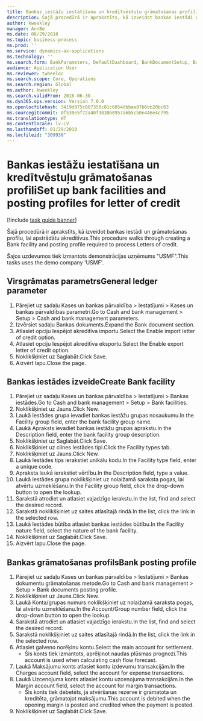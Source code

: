 ```yaml
---
title: Bankas iestāžu iestatīšana un kredītvēstuļu grāmatošanas profili
description: Šajā procedūrā ir aprakstīts, kā izveidot bankas iestādi un grāmatošanas profilu, lai apstrādātu akreditīvus.
author: kweekley
manager: AnnBe
ms.date: 08/29/2018
ms.topic: business-process
ms.prod: ''
ms.service: dynamics-ax-applications
ms.technology: ''
ms.search.form: BankParameters, DefaultDashboard, BankDocumentSetup, BankDocumentPosting
audience: Application User
ms.reviewer: twheeloc
ms.search.scope: Core, Operations
ms.search.region: Global
ms.author: kweekley
ms.search.validFrom: 2016-06-30
ms.dyn365.ops.version: Version 7.0.0
ms.openlocfilehash: 3419d975c087350c01c6854dbbae07b6bb20bc03
ms.sourcegitcommit: 0f530e5f72a40f383868957a6b5cb0e446e4c795
ms.translationtype: HT
ms.contentlocale: lv-LV
ms.lasthandoff: 01/29/2019
ms.locfileid: "309936"
---
```

# <a name="set-up-bank-facilities-and-posting-profiles-for-letter-of-credit"></a><span data-ttu-id="1c1d0-103">Bankas iestāžu iestatīšana un kredītvēstuļu grāmatošanas profili</span><span class="sxs-lookup"><span data-stu-id="1c1d0-103">Set up bank facilities and posting profiles for letter of credit</span></span>

[!include [task guide banner](../../includes/task-guide-banner.md)]

<span data-ttu-id="1c1d0-104">Šajā procedūrā ir aprakstīts, kā izveidot bankas iestādi un grāmatošanas profilu, lai apstrādātu akreditīvus.</span><span class="sxs-lookup"><span data-stu-id="1c1d0-104">This procedure walks through creating a Bank facility and posting profile required to process Letters of credit.</span></span> 

<span data-ttu-id="1c1d0-105">Šajos uzdevumos tiek izmantots demonstrācijas uzņēmums "USMF".</span><span class="sxs-lookup"><span data-stu-id="1c1d0-105">This tasks uses the demo company 'USMF'.</span></span>






## <a name="general-ledger-parameter"></a><span data-ttu-id="1c1d0-106">Virsgrāmatas parametrs</span><span class="sxs-lookup"><span data-stu-id="1c1d0-106">General ledger parameter</span></span>
1. <span data-ttu-id="1c1d0-107">Pārejiet uz sadaļu Kases un bankas pārvaldība > Iestatījumi > Kases un bankas pārvaldības parametri.</span><span class="sxs-lookup"><span data-stu-id="1c1d0-107">Go to Cash and bank management > Setup > Cash and bank management parameters.</span></span>
2. <span data-ttu-id="1c1d0-108">Izvērsiet sadaļu Bankas dokuments.</span><span class="sxs-lookup"><span data-stu-id="1c1d0-108">Expand the Bank document section.</span></span>
3. <span data-ttu-id="1c1d0-109">Atlasiet opciju Iespējot akreditīva importu.</span><span class="sxs-lookup"><span data-stu-id="1c1d0-109">Select the Enable import letter of credit option.</span></span>
4. <span data-ttu-id="1c1d0-110">Atlasiet opciju Iespējot akreditīva eksportu.</span><span class="sxs-lookup"><span data-stu-id="1c1d0-110">Select the Enable export letter of credit option.</span></span>
5. <span data-ttu-id="1c1d0-111">Noklikšķiniet uz Saglabāt.</span><span class="sxs-lookup"><span data-stu-id="1c1d0-111">Click Save.</span></span>
6. <span data-ttu-id="1c1d0-112">Aizvērt lapu.</span><span class="sxs-lookup"><span data-stu-id="1c1d0-112">Close the page.</span></span>

## <a name="create-bank-facility"></a><span data-ttu-id="1c1d0-113">Bankas iestādes izveide</span><span class="sxs-lookup"><span data-stu-id="1c1d0-113">Create Bank facility</span></span>
1. <span data-ttu-id="1c1d0-114">Pārejiet uz sadaļu Kases un bankas pārvaldība > Iestatījumi > Bankas iestādes.</span><span class="sxs-lookup"><span data-stu-id="1c1d0-114">Go to Cash and bank management > Setup > Bank facilities.</span></span>
2. <span data-ttu-id="1c1d0-115">Noklikšķiniet uz Jauns.</span><span class="sxs-lookup"><span data-stu-id="1c1d0-115">Click New.</span></span>
3. <span data-ttu-id="1c1d0-116">Laukā Iestādes grupa ievadiet bankas iestāžu grupas nosaukumu.</span><span class="sxs-lookup"><span data-stu-id="1c1d0-116">In the Facility group field, enter the bank facility group name.</span></span>
4. <span data-ttu-id="1c1d0-117">Laukā Apraksts ievadiet bankas iestāžu grupas aprakstu.</span><span class="sxs-lookup"><span data-stu-id="1c1d0-117">In the Description field, enter the bank facility group description.</span></span>
5. <span data-ttu-id="1c1d0-118">Noklikšķiniet uz Saglabāt.</span><span class="sxs-lookup"><span data-stu-id="1c1d0-118">Click Save.</span></span>
6. <span data-ttu-id="1c1d0-119">Noklikšķiniet uz cilnes Iestādes tipi.</span><span class="sxs-lookup"><span data-stu-id="1c1d0-119">Click the Facility types tab.</span></span>
7. <span data-ttu-id="1c1d0-120">Noklikšķiniet uz Jauns.</span><span class="sxs-lookup"><span data-stu-id="1c1d0-120">Click New.</span></span>
8. <span data-ttu-id="1c1d0-121">Laukā Iestādes tips ierakstiet unikālu kodu.</span><span class="sxs-lookup"><span data-stu-id="1c1d0-121">In the Facility type field, enter a unique code.</span></span>
9. <span data-ttu-id="1c1d0-122">Apraksta laukā ierakstiet vērtību.</span><span class="sxs-lookup"><span data-stu-id="1c1d0-122">In the Description field, type a value.</span></span>
10. <span data-ttu-id="1c1d0-123">Laukā Iestādes grupa noklikšķiniet uz nolaižamā saraksta pogas, lai atvērtu uzmeklēšanu.</span><span class="sxs-lookup"><span data-stu-id="1c1d0-123">In the Facility group field, click the drop-down button to open the lookup.</span></span>
11. <span data-ttu-id="1c1d0-124">Sarakstā atrodiet un atlasiet vajadzīgo ierakstu.</span><span class="sxs-lookup"><span data-stu-id="1c1d0-124">In the list, find and select the desired record.</span></span>
12. <span data-ttu-id="1c1d0-125">Sarakstā noklikšķiniet uz saites atlasītajā rindā.</span><span class="sxs-lookup"><span data-stu-id="1c1d0-125">In the list, click the link in the selected row.</span></span>
13. <span data-ttu-id="1c1d0-126">Laukā Iestādes būtība atlasiet bankas iestādes būtību.</span><span class="sxs-lookup"><span data-stu-id="1c1d0-126">In the Facility nature field, select the nature of the bank facility.</span></span>
14. <span data-ttu-id="1c1d0-127">Noklikšķiniet uz Saglabāt.</span><span class="sxs-lookup"><span data-stu-id="1c1d0-127">Click Save.</span></span>
15. <span data-ttu-id="1c1d0-128">Aizvērt lapu.</span><span class="sxs-lookup"><span data-stu-id="1c1d0-128">Close the page.</span></span>

## <a name="bank-posting-profile"></a><span data-ttu-id="1c1d0-129">Bankas grāmatošanas profils</span><span class="sxs-lookup"><span data-stu-id="1c1d0-129">Bank posting profile</span></span>
1. <span data-ttu-id="1c1d0-130">Pārejiet uz sadaļu Kases un bankas pārvaldība > Iestatījumi > Bankas dokumentu grāmatošanas metode.</span><span class="sxs-lookup"><span data-stu-id="1c1d0-130">Go to Cash and bank management > Setup > Bank documents posting profile.</span></span>
2. <span data-ttu-id="1c1d0-131">Noklikšķiniet uz Jauns.</span><span class="sxs-lookup"><span data-stu-id="1c1d0-131">Click New.</span></span>
3. <span data-ttu-id="1c1d0-132">Laukā Konta/grupas numurs noklikšķiniet uz nolaižamā saraksta pogas, lai atvērtu uzmeklēšanu.</span><span class="sxs-lookup"><span data-stu-id="1c1d0-132">In the Account/Group number field, click the drop-down button to open the lookup.</span></span>
4. <span data-ttu-id="1c1d0-133">Sarakstā atrodiet un atlasiet vajadzīgo ierakstu.</span><span class="sxs-lookup"><span data-stu-id="1c1d0-133">In the list, find and select the desired record.</span></span>
5. <span data-ttu-id="1c1d0-134">Sarakstā noklikšķiniet uz saites atlasītajā rindā.</span><span class="sxs-lookup"><span data-stu-id="1c1d0-134">In the list, click the link in the selected row.</span></span>
6. <span data-ttu-id="1c1d0-135">Atlasiet galveno norēķinu kontu.</span><span class="sxs-lookup"><span data-stu-id="1c1d0-135">Select the main account for settlement.</span></span>
    * <span data-ttu-id="1c1d0-136">Šis konts tiek izmantots, aprēķinot naudas plūsmas prognozi.</span><span class="sxs-lookup"><span data-stu-id="1c1d0-136">This account is used when calculating cash flow forecast.</span></span>  
7. <span data-ttu-id="1c1d0-137">Laukā Maksājumu konts atlasiet kontu izdevumu transakcijām.</span><span class="sxs-lookup"><span data-stu-id="1c1d0-137">In the Charges account field, select the account for expense transactions.</span></span>
8. <span data-ttu-id="1c1d0-138">Laukā Uzcenojuma konts atlasiet kontu uzcenojuma transakcijām.</span><span class="sxs-lookup"><span data-stu-id="1c1d0-138">In the Margin account field, select the account for margin transactions.</span></span>
    * <span data-ttu-id="1c1d0-139">Šis konts tiek debetēts, ja atvēršanas rezerve ir grāmatota un kreditēta, grāmatojot maksājumu.</span><span class="sxs-lookup"><span data-stu-id="1c1d0-139">This account is debited when the opening margin is posted and credited when the payment is posted.</span></span>  
9. <span data-ttu-id="1c1d0-140">Noklikšķiniet uz Saglabāt.</span><span class="sxs-lookup"><span data-stu-id="1c1d0-140">Click Save.</span></span>

